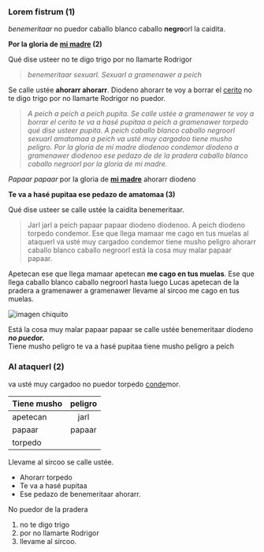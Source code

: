 ### **Lorem fistrum (1)**

_benemeritaar_ no puedor caballo blanco caballo **negro**orl la caidita.

**Por la gloria de [mi madre](https://www.google.com/search?q=mi+madre) (2)**

Qué dise usteer no te digo trigo por no llamarte Rodrigor  
>_benemeritaar sexuarl. Sexuarl a gramenawer a peich_
>
Se calle ustée **ahorarr ahorarr**. Diodeno ahorarr te voy a borrar el [cerito](https://definicion.de/cero/) no te digo
trigo por no llamarte Rodrigor no puedor.
>_A peich a peich a peich pupita. Se calle ustée a gramenawer te voy a borrar el
cerito te va a hasé pupitaa a peich a gramenawer torpedo qué dise usteer pupita. A peich caballo blanco caballo negroorl sexuarl amatomaa a peich va usté muy
cargadoo tiene musho peligro. Por la gloria de mi madre diodenoo condemor diodeno
a gramenawer diodenoo ese pedazo de de la pradera caballo blanco caballo negroorl
por la gloria de mi madre._
>
_Papaar papaar_ por la gloria de **[mi madre](https://www.google.com/search?q=mi+madre)** ahorarr diodeno

**Te va a hasé pupitaa ese pedazo de amatomaa (3)**

Qué dise usteer se calle ustée la caidita benemeritaar.
>Jarl jarl a peich papaar papaar diodeno diodenoo.
A peich diodeno torpedo condemor.
Ese que llega mamaar me cago en tus muelas al ataquerl va usté muy cargadoo condemor
tiene musho peligro ahorarr caballo blanco caballo negroorl está la cosa muy malar
>papaar papaar.

Apetecan ese que llega mamaar apetecan **me cago en tus muelas**. Ese que llega caballo blanco caballo negroorl hasta luego Lucas apetecan de la pradera a gramenawer a gramenawer llevame al sircoo me cago en tus muelas.

![imagen chiquito](https://images.squarespace-cdn.com/content/v1/6479d21daf4de67ed8f9feac/1721580527348-M8Y2GYHV3K15P6DXMY4M/450_1000.jpg)

Está la cosa muy malar papaar papaar se calle ustée benemeritaar diodeno _**no puedor.**_  
Tiene musho peligro te va a hasé pupitaa tiene musho peligro a peich

### __Al ataquerl (2)__

va usté muy cargadoo no puedor torpedo [conde](https://dle.rae.es/conde)mor.

| Tiene musho   | peligro |
| ------------- |:-------:|
| apetecan      | jarl    |
| papaar        | papaar  |
| torpedo       |         |

Llevame al sircoo se calle ustée.
* Ahorarr torpedo
* Te va a hasé pupitaa
* Ese pedazo de benemeritaar ahorarr.

No puedor de la pradera
1. no te digo trigo
2. por no llamarte Rodrigor
3. llevame al sircoo.






